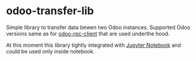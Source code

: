 # odoo-transfer-lib

Simple library to transfer data bewen two Odoo instances.
Supported Odoo versions same as for [odoo-rpc-client](https://github.com/katyukha/odoo-rpc-client)
that are used underthe hood.

At this moment this library tightly integrated with [Jupyter Notebook](http://jupyter.org/)
and could be used only inside notebook.
